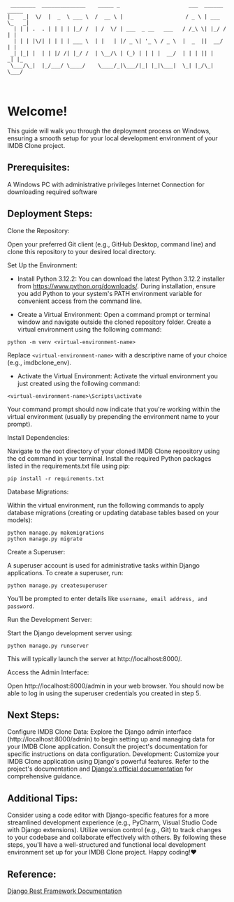 ```
 ________  ______________    _____ _                      ___  ______ _____      
|_   _|  \/  |  _  \ ___ \  /  __ \ |                    / _ \ | ___ \_   _|     
  | | | .  . | | | | |_/ /  | /  \/ | ___  _ __   ___   / /_\ \| |_/ / | |       
  | | | |\/| | | | | ___ \  | |   | |/ _ \| '_ \ / _ \  |  _  ||  __/  | |       
 _| |_| |  | | |/ /| |_/ /  | \__/\ | (_) | | | |  __/  | | | || |    _| |_      
 \___/\_|  |_/___/ \____/    \____/_|\___/|_| |_|\___|  \_| |_/\_|    \___/ 
                                                                          
                                                                          
```
# Welcome!

This guide will walk you through the deployment process on Windows, ensuring a smooth setup for your local development environment of your IMDB Clone project.

## Prerequisites:

A Windows PC with administrative privileges
Internet Connection for downloading required software
## Deployment Steps:

Clone the Repository:

Open your preferred Git client (e.g., GitHub Desktop, command line) and clone this repository to your desired local directory.

Set Up the Environment:

- Install Python 3.12.2:
You can download the latest Python 3.12.2 installer from https://www.python.org/downloads/. During installation, ensure you add Python to your system's PATH environment variable for convenient access from the command line.

- Create a Virtual Environment:
Open a command prompt or terminal window and navigate outside the cloned repository folder. Create a virtual environment using the following command:

```
python -m venv <virtual-environment-name>
```
Replace `<virtual-environment-name>` with a descriptive name of your choice (e.g., imdbclone_env).

- Activate the Virtual Environment:
Activate the virtual environment you just created using the following command:

```
<virtual-environment-name>\Scripts\activate
```
Your command prompt should now indicate that you're working within the virtual environment (usually by prepending the environment name to your prompt).

Install Dependencies:

Navigate to the root directory of your cloned IMDB Clone repository using the cd command in your terminal.
Install the required Python packages listed in the requirements.txt file using pip:
```
pip install -r requirements.txt
```
Database Migrations:

Within the virtual environment, run the following commands to apply database migrations (creating or updating database tables based on your models):
```
python manage.py makemigrations
python manage.py migrate
```
Create a Superuser:

A superuser account is used for administrative tasks within Django applications. To create a superuser, run:
```
python manage.py createsuperuser
```
You'll be prompted to enter details like `username, email address, and password`.

Run the Development Server:

Start the Django development server using:
```
python manage.py runserver
```
This will typically launch the server at http://localhost:8000/.

Access the Admin Interface:

Open http://localhost:8000/admin in your web browser. You should now be able to log in using the superuser credentials you created in step 5.

## Next Steps:

Configure IMDB Clone Data: Explore the Django admin interface (http://localhost:8000/admin) to begin setting up and managing data for your IMDB Clone application. Consult the project's documentation for specific instructions on data configuration.
Development: Customize your IMDB Clone application using Django's powerful features. Refer to the project's documentation and [Django's official documentation](https://docs.djangoproject.com/en/5.0/) for comprehensive guidance.
## Additional Tips:

Consider using a code editor with Django-specific features for a more streamlined development experience (e.g., PyCharm, Visual Studio Code with Django extensions).
Utilize version control (e.g., Git) to track changes to your codebase and collaborate effectively with others.
By following these steps, you'll have a well-structured and functional local development environment set up for your IMDB Clone project. Happy coding!❤️

## Reference:
[Django Rest Framework Documentation](https://www.django-rest-framework.org/)